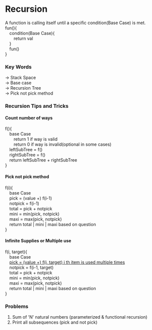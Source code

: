 # Recursion
A function is calling itself until a specific condition(Base Case) is met.  
fun(){  
&emsp;condition(Base Case){  
&emsp;&emsp;return val  
&emsp;}   
&emsp;fun()   
}  
### Key Words
-> Stack Space  
-> Base case  
-> Recursion Tree  
-> Pick not pick method  

### Recursion Tips and Tricks  
#### Count number of ways  
f(){  
&emsp;base Case  
&emsp;&emsp;return 1 if way is valid  
&emsp;&emsp;return 0 if way is invalid(optional in some cases)  
&emsp;leftSubTree = f()  
&emsp;rightSubTree = f()  
&emsp;return leftSubTree + rightSubTree  
}  

#### Pick not pick method  
f(i){  
&emsp;base Case  
&emsp;pick = (value +) f(i-1)  
&emsp;notpick = f(i-1)  
&emsp;total = pick + notpick  
&emsp;mini = min(pick, notpick)  
&emsp;maxi = max(pick, notpick)  
&emsp;return total | mini | maxi based on question  
}  

#### Infinite Supplies or Multiple use  
f(i, target){  
&emsp;base Case  
&emsp;<ins>pick = (value +) f(i, target) i th item is used multiple times</ins>  
&emsp;notpick = f(i-1, target)  
&emsp;total = pick + notpick  
&emsp;mini = min(pick, notpick)  
&emsp;maxi = max(pick, notpick)  
&emsp;return total | mini | maxi based on question  
}  

### Problems
1) Sum of 'N' natural numbers (parameterized & functional recursion)  
2) Print all subsequences (pick and not pick)  




